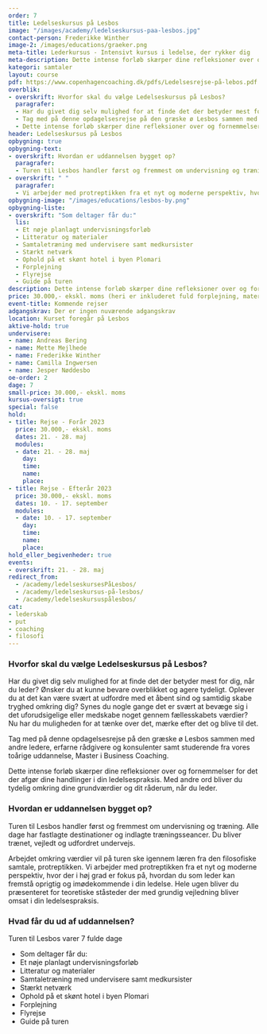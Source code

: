```yaml
---
order: 7
title: Ledelseskursus på Lesbos
image: "/images/academy/ledelseskursus-paa-lesbos.jpg"
contact-person: Frederikke Winther
image-2: /images/educations/graeker.png
meta-title: Lederkursus - Intensivt kursus i ledelse, der rykker dig
meta-description: Dette intense forløb skærper dine refleksioner over og fornemmelser for det, der afgør dine handlinger i din ledelsespraksis. Med andre ord bliver du tydelig omkring dine grundværdier og dit råderum, når du leder.
kategori: samtaler
layout: course
pdf: https://www.copenhagencoaching.dk/pdfs/Ledelsesrejse-på-lebos.pdf
overblik:
- overskrift: Hvorfor skal du vælge Ledelseskursus på Lesbos?
  paragrafer:
  - Har du givet dig selv mulighed for at finde det der betyder mest for dig, når du leder? Ønsker du at kunne bevare overblikket og agere tydeligt. Oplever du at det kan være svært at udfordre med et åbent sind og samtidig skabe tryghed omkring dig? Synes du nogle gange det er svært at bevæge sig i det uforudsigelige eller medskabe noget gennem fællesskabets værdier? Nu har du muligheden for at tænke over det, mærke efter det og blive til det.
  - Tag med på denne opdagelsesrejse på den græske ø Lesbos sammen med andre ledere, erfarne rådgivere og konsulenter samt studerende fra vores toårige uddannelse, Master i Business Coaching.
  - Dette intense forløb skærper dine refleksioner over og fornemmelser for det der afgør dine handlinger i din ledelsespraksis. Med andre ord bliver du tydelig omkring dine grundværdier og dit råderum, når du leder.
header: Ledelseskursus på Lesbos
opbygning: true
opbygning-text:
- overskrift: Hvordan er uddannelsen bygget op?
  paragrafer:
  - Turen til Lesbos handler først og fremmest om undervisning og træning. Alle dage har fastlagte destinationer og indlagte træningsseancer. Du bliver trænet, vejledt og udfordret undervejs. Arbejdet omkring værdier vil på turen ske igennem læren fra den filosofiske samtale, protreptikken. 
- overskrift: " "
  paragrafer:
  - Vi arbejder med protreptikken fra et nyt og moderne perspektiv, hvor der i høj grad er fokus på, hvordan du som leder kan fremstå oprigtig og imødekommende i din ledelse. Hele ugen bliver du præsenteret for teoretiske ståsteder der med grundig vejledning bliver omsat i din ledelsespraksis.
opbygning-image: "/images/educations/lesbos-by.png"
opbygning-liste:
- overskrift: "Som deltager får du:"
  lis:
  - Et nøje planlagt undervisningsforløb
  - Litteratur og materialer
  - Samtaletræning med undervisere samt medkursister
  - Stærkt netværk
  - Ophold på et skønt hotel i byen Plomari
  - Forplejning
  - Flyrejse
  - Guide på turen
description: Dette intense forløb skærper dine refleksioner over og fornemmelser for det der afgør dine handlinger i din ledelsespraksis. Med andre ord bliver du tydelig omkring dine grundværdier og dit råderum, når du leder.
price: 30.000,- ekskl. moms (heri er inkluderet fuld forplejning, materialer og rejse)
event-title: Kommende rejser
adgangskrav: Der er ingen nuværende adgangskrav
location: Kurset foregår på Lesbos
aktive-hold: true
undervisere:
- name: Andreas Bering
- name: Mette Mejlhede
- name: Frederikke Winther
- name: Camilla Ingwersen
- name: Jesper Nøddesbo
oe-order: 2
dage: 7
small-price: 30.000,- ekskl. moms
kursus-oversigt: true
special: false
hold:
- title: Rejse - Forår 2023
  price: 30.000,- ekskl. moms
  dates: 21. - 28. maj
  modules:
  - date: 21. - 28. maj
    day:
    time:
    name:
    place:
- title: Rejse - Efterår 2023
  price: 30.000,- ekskl. moms
  dates: 10. - 17. september
  modules:
  - date: 10. - 17. september
    day:
    time:
    name:
    place:
hold_eller_begivenheder: true
events:
- overskrift: 21. - 28. maj
redirect_from:
  - /academy/ledelseskursesPåLesbos/
  - /academy/ledelseskursus-på-lesbos/
  - /academy/ledelseskursuspålesbos/
cat:
- lederskab
- put
- coaching
- filosofi
---
```

### Hvorfor skal du vælge Ledelseskursus på Lesbos?

Har du givet dig selv mulighed for at finde det der betyder mest for dig, når du leder? Ønsker du at kunne bevare overblikket og agere tydeligt. Oplever du at det kan være svært at udfordre med et åbent sind og samtidig skabe tryghed omkring dig? Synes du nogle gange det er svært at bevæge sig i det uforudsigelige eller medskabe noget gennem fællesskabets værdier? Nu har du muligheden for at tænke over det, mærke efter det og blive til det.

Tag med på denne opdagelsesrejse på den græske ø Lesbos sammen med andre ledere, erfarne rådgivere og konsulenter samt studerende fra vores toårige uddannelse, Master i Business Coaching.

Dette intense forløb skærper dine refleksioner over og fornemmelser for det der afgør dine handlinger i din ledelsespraksis. Med andre ord bliver du tydelig omkring dine grundværdier og dit råderum, når du leder.

### Hvordan er uddannelsen bygget op?

Turen til Lesbos handler først og fremmest om undervisning og træning. Alle dage har fastlagte destinationer og indlagte træningsseancer.  Du bliver trænet, vejledt og udfordret undervejs.

Arbejdet omkring værdier vil på turen ske igennem læren fra den filosofiske samtale, protreptikken. Vi arbejder med protreptikken fra et nyt og moderne perspektiv, hvor der i høj grad er fokus på, hvordan du som leder kan fremstå oprigtig og imødekommende i din ledelse. Hele ugen bliver du præsenteret for teoretiske ståsteder der med grundig vejledning bliver omsat i din ledelsespraksis.

### Hvad får du ud af uddannelsen?

Turen til Lesbos varer 7 fulde dage

* Som deltager får du:
* Et nøje planlagt undervisningsforløb
* Litteratur og materialer
* Samtaletræning med undervisere samt medkursister
* Stærkt netværk
* Ophold på et skønt hotel i byen Plomari
* Forplejning
* Flyrejse
* Guide på turen